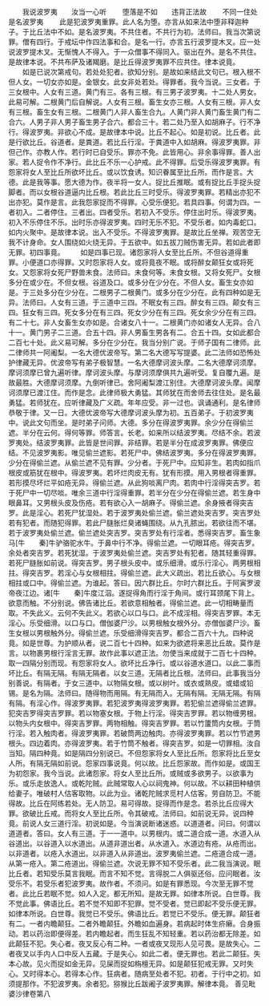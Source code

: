<!-- { "loadSidebar": true } -->
　　我说波罗夷　　汝当一心听
　　堕落是不如　　违背正法故
　　不同一住处　　是名波罗夷
　　此是犯波罗夷重罪。此人名为堕。亦言从如来法中堕非释迦种子。于比丘法中不如。是名波罗夷。不共住者。不共行为初。法师曰。我当次第说罪。僧有四行。于戒坛中作四法事和合。是名一行。亦言五行波罗提木叉。应一处说波罗提木叉。无惭愧人不得入。于一众僧事不得同入。驱出在外。是名不共住。是故律本说。不共布萨及诸羯磨。是比丘得波罗夷罪不应共住。律本说竟。
　　如是已说次第戒句。若处处犯者。欲知分别。是故如来结此文句已。根入根不但人女。一切女亦如是。金银女。此女非处若处。得罪者。我今当说。三女者。于三女根中。人女有三道。黄门有三。各有三根。有三男子波罗夷。十二处人男女。此易可解。二根黄门后自解说。人女有三根。畜生女亦三根。人女有三根。非人女有三根。畜生女有三根。二根黄门人非人畜生合九。人黄门非人黄门畜生黄门有二合六。人男子非人男子畜生男子合六。都合三十。若二处乃至入如胡麻子。行不净行。得波罗夷。非欲心不成。是故律本中说。比丘不起心。如是初说。比丘者。此是行欲比丘。谷道者。是粪道。若比丘行淫。于粪道中入如胡麻。得波罗夷罪。非但己作。亦教人作。若行时已自受乐。罪亦不免。此皆用心。非余事得罪。善人出家。若人捉令作不净行。此比丘不乐一心护戒。此不得罪。后受乐得波罗夷罪。有怨家将女人至比丘所欲坏比丘。或以饮食诱。知识眷属至比丘所。而作是言。大德。此是我等事。愿大德为作。夜半将一女人。捉比丘推眠。或有捉比丘手捉头捉脚者。而以女根谷道逼内比丘根。若此比丘三时受乐。得波罗夷罪。若精出亦犯不出亦犯。莫作是言。此我怨家捉而不得罪。心受乐便犯。若具四事。何谓为四。一者初入。二者停住。三者出。四者受乐。若初入不受乐。停住出时乐。得波罗夷。初入不乐停住不乐。出时乐亦得波罗夷。四时无乐不犯。不受乐者。如内毒蛇口。如内火聚中。是故律本说。出入不受乐。不得波罗夷罪。是故比丘坐禅。观苦空无我不计身命。女人围绕如火绕无异。于五欲中。如五拔刀贼伤害无异。若如此者即无罪。初四事竟。
　　如是四事已现。诸怨家将人女至比丘所。不但谷道得重罪。小便道口亦得罪。又时怨家将人女。或将竟夜不眠。或将醉女颠狂女或将死女。又怨家将女死尸野兽未食。法师曰。未食何等。未食女根。又将女死尸。女根多分在或少在。不但女根。谷道及口。或多分在少分在。不但人女。畜生女亦如是。于三处多分在少分在。二根男子二根黄门。或多分在少分在。此有四种如是无异。法师曰。人女有三道。于三道中三四。不眠女有三四。醉女有三四。颠女有三四。狂女有三四。死女多分在有三四。死女少分在有三四。死女余少分在有三四。有二十七。非人女畜生女亦如是。合诸女八十一。二根黄门亦如诸女人无异。合八十一。黄门男子二三道。合五十四。非人男畜生男各有二。合五十四。女如此都合二百七十处。此义易可解。多分在少分在。我当分别广说。于师子国有二律师。此二律师共一阿阇梨。一名大德优波帝写。第二名大德写写提婆。此二法师如恐怖处护律藏无异。优波帝写有弟子极智慧。一名大德摩诃波头摩。二名大德摩诃须摩。摩诃须摩已曾九遍听律。摩诃波头摩。与摩诃须摩俱共九遍听受。复自覆九遍。是故最胜。大德摩诃须摩。九倒听律已。舍阿阇梨渡江别住。大德摩诃波头摩。闻摩诃须摩已渡江住。而作是念。此律师极大勇猛。其师犹在而舍师去往住处。是名最勇猛。若师犹在。应听律藏及广义疏。年年应受。非一过也。讽诵通利。是名律师恭敬于律。又一日。大德优波帝写大德摩诃波头摩为初。五百弟子。于初波罗夷中。说此文句而坐。是时弟子问师。大德。多分在得波罗夷罪。余少分在得偷兰遮。半分在云何。得何等罪。师答言。长老。如来所以结波罗夷。尽结不余。若波罗夷处。结波罗夷罪。此皆是世间罪。非结罪。若是半分在成波罗夷罪。佛便应结。不见波罗夷影。唯见偷兰遮影。若死尸中。佛结波罗夷。多分在得波罗夷罪。少分在得偷兰遮。从偷兰遮不见有罪。少分者。于死尸中。应知非生。若肉如指爪根皮或筋犹在根中。得波罗夷。若坏烂肉皮无有。犹有形摸。用入男根者得重罪。若形摸尽坏烂平如疮无异。得偷兰遮。从此狗啖离尸肉。若肉中行淫得突吉罗。若于死尸中一切尽啖。唯余三道中行淫得重罪。若半分在少分在得偷兰遮。若生身中眼鼻耳。又男根头皮及伤疮。若有欲心入一胡麻子。得偷兰遮。余身掖者得突吉罗。此是淫心。若死尸犹湿处。若于波罗夷处偷兰遮。偷兰遮处突吉罗。突吉罗处若有犯者。而随犯得罪。若此尸膖胀烂臭诸蝇围绕。从九孔脓出。若欲往而不堪。若于波罗夷处偷兰遮。偷兰遮处突吉罗。突吉罗处有行淫者。悉得突吉罗。畜生象马[牛　　秦]牛驴骆驼水牛。于鼻中行不净。得偷兰遮。一切眼耳疮。得突吉罗。余处者突吉罗。若死犹湿。于波罗夷处偷兰遮。突吉罗处有犯者。随其轻重得罪。若死尸膖胀如前说。得突吉罗。男子根头皮中。或乐细滑。或乐行淫心。两男根相拄。得突吉罗。若淫心与女根相拄。得偷兰遮。此大义疏出。若比丘欲心。与女根相拄或口中。得偷兰遮。为谁起。答曰。因六群比丘。尔时六群比丘。于阿寅罗波帝夜江边。诸[牛　　秦]牛度江泅。遂捉得角而行淫于角间。或行耳颈尾下背上。欲意而触。不分别说。佛告诸比丘。若欲意相触者。得偷兰遮。此一切相畴量而取。不失此义。云何不失此义。若欲心以口与口。此不成淫相。得突吉罗罪。本无淫心。乐受细滑。以口与口。僧伽婆尸沙。以男根触女根外分。亦僧伽婆尸沙。畜生女根以男根触外分。得偷兰遮。乐受细滑得突吉罗。都合二百六十九。四种说竟。如是世尊。为护顺从者。说二百七十四种。如来为欲遮将来恶比丘故。莫作是言。以物裹男根行淫言无罪。故作此事以遮正法。勿使当来成就于二百七十四种。取一四隔分别而现。有怨家将女人。欲坏比丘净行。或以谷道水道口。以此二事而坏比丘。有隔无隔。有隔无隔者。以女三道。无隔者比丘根。法师曰。此事我当分别善说。有隔者。于女三道中。以物隔女根。或以树叶。或衣或熟皮。或蜡或铅锡。是名为隔。法师曰。随得物而用隔。有无隔而入。无隔有隔。无隔无隔。有隔有隔。有淫心作。得波罗夷罪。若犯波罗夷得波罗夷罪。若犯偷兰遮得偷兰遮罪。犯突吉罗得突吉罗罪。若以物塞女根。于物上行淫。得突吉罗罪。若以物缠男根。以物头内女根中。得突吉罗罪。两物相触。得突吉罗罪。若以竹籚筒内女根。于筒行淫。若入触肉者。得波罗夷罪。若破筒两边触肉。亦得波罗夷罪。若以竹节遮男根头。四边着肉。亦得波罗夷。若于竹筒不触者。得突吉罗。如是一切罪相。汝自当知。隔四种竟。如是隔四分别说已。不但怨家将女人至比丘所。怨家将比丘至女人所。有隔无隔如前说。怨家四事说竟。何以故。比丘怨家故。而作如是。或国王为初怨家。我今当说。此诸怨家。将女人至比丘所。或贼或多欲男子。以欲事为乐。或乐走放逸人。或乾陀贼。此贼常取人心以祠鬼神。何以故。不以耕田种植供给妻子。唯破村人估客取物。以此为业。诸乾陀贼求觅村人估客。劳自防卫。不能得故。比丘在阿练若处。无人防卫。易可得故。捉得而作是念。若杀比丘应得大罪。欲破比丘戒。而将女人至比丘所。令其破戒。法师曰。如前说无异。说四种竟。前说人女三道行淫。初说如是。今当演说断诸迷惑。以道道者。问曰。何谓以道道者。答曰。女人有三道。于一一道中。以男根内。或二道合成一道。水道入从谷道出。以谷道入以水道出。从道非道出者。从水道入。水道边有疮。从疮而出。以非道者。以疮入水道出。以非道入从非道出。波罗夷偷兰遮。二疮道合成一道。从第一疮入。第二疮道出。得偷兰遮。次说无罪不知不受乐者。此二我当演说。眠比丘者。若知受乐莫言我眠。而言不知不觉。言得脱二人俱驱还俗。应问眠者。汝受乐不。若受乐者犯波罗夷。故作者。不须问。如是有罪悉现。今次至无罪不觉者。此比丘若眠不觉。如人入定。都无所知。是故无罪。如律本所说。白世尊。我不觉此事。佛语比丘。若不觉不知即不犯罪。觉不受者。觉已即起不受乐便无罪。如律本所说。白世尊。我觉已不受乐。佛语比丘。若觉已不受乐。便无罪。颠狂者有二。一者内瞻颠狂。二者外瞻颠狂。外瞻如血遍身。若病起时体生疥癞。合身振动。若以药治即便得差。若内瞻起者。而生狂乱不知轻重。若以药治都无除差。如此颠狂不犯。失心者。夜叉反心有二种。一者或夜叉现形人见可畏。是故失心。二者夜叉以手内人口中反人五藏。于是失心。如此二者。便无罪也。若此二颠狂。失本心故。见火而捉如金无异。见屎而捉如栴檀无异。如是颠狂犯戒无罪。又时失心。又时得本心。若得本心作。狂病者。随病至处者不犯。初者。于行中之初。如须提那作。不犯波罗夷。余者犯。猕猴比丘跋阇子波罗夷罪。解律本竟。
善见毗婆沙律卷第八
